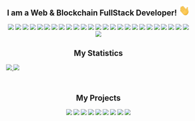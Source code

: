 <div align="center">
<h2> I am a Web & Blockchain FullStack Developer! <img src="https://github.com/ABSphreak/ABSphreak/blob/master/gifs/Hi.gif" width="30px"></h2>
</div>

<div align="center">


<p>
<div align="center">
  <img src="https://img.shields.io/badge/-HTML-c58545?style=for-the-badge&logo=html5&logoColor=c58545&labelColor=282828">
  <img src="https://img.shields.io/badge/-CSS-d1a01f?style=for-the-badge&logo=css3&logoColor=d1a01f&labelColor=282828">
  <img src="https://img.shields.io/badge/-PHP-db79af?style=for-the-badge&logo=php&logoColor=db79af&labelColor=282828">
  <img src="https://img.shields.io/badge/-Laravel-ff657a?style=for-the-badge&logo=laravel&logoColor=ff657a&labelColor=282828">
  <img src="https://img.shields.io/badge/-Codeigniter-65ffdb?style=for-the-badge&logo=codeigniter&logoColor=65ffdb&labelColor=282828">
  <img src="https://img.shields.io/badge/-Django-8479db?style=for-the-badge&logo=Django&logoColor=8479db&labelColor=282828">
  <img src="https://img.shields.io/badge/-Python-98b982?style=for-the-badge&logo=python&logoColor=98b982&labelColor=282828">
  <img src="https://img.shields.io/badge/-React-7fdb79?style=for-the-badge&logo=react&logoColor=7fdb79&labelColor=282828">
  <img src="https://img.shields.io/badge/-TypeScript-f6ff65?style=for-the-badge&logo=typescript&logoColor=f6ff65&labelColor=282828">
  <img src="https://img.shields.io/badge/-VueJS-79dba0?style=for-the-badge&logo=vue.js&logoColor=79dba0&labelColor=282828">
  <img src="https://img.shields.io/badge/-NextJS-79dba0?style=for-the-badge&logo=next.js&logoColor=79dba0&labelColor=282828">
  <img src="https://img.shields.io/badge/-NuxtJS-7fdb79?style=for-the-badge&logo=nuxt.js&logoColor=7fdb79&labelColor=282828">
  <img src="https://img.shields.io/badge/-NodeJS-8479db?style=for-the-badge&logo=node.js&logoColor=8479db&labelColor=282828">
  <img src="https://img.shields.io/badge/-Web3JS-79b7db?style=for-the-badge&logo=web3.js&logoColor=79b7db&labelColor=282828">
  <img src="https://img.shields.io/badge/-jQuery-8479db?style=for-the-badge&logo=jquery&logoColor=8479db&labelColor=282828">
  <img src="https://img.shields.io/badge/-AngularJS-cc79db?style=for-the-badge&logo=angularjs&logoColor=cc79db&labelColor=282828">
  <img src="https://img.shields.io/badge/-Java-db79af?style=for-the-badge&logo=java&logoColor=db79af&labelColor=282828">
  <img src="https://img.shields.io/badge/-C-ff657a?style=for-the-badge&logo=c&logoColor=ff657a&labelColor=282828">
  <img src="https://img.shields.io/badge/-MySQL-65ffdb?style=for-the-badge&logo=mysql&logoColor=65ffdb&labelColor=282828">
  <img src="https://img.shields.io/badge/-PostgreSQL-8479db?style=for-the-badge&logo=postgresql&logoColor=8479db&labelColor=282828">
  <img src="https://img.shields.io/badge/-MongoDB-65b8ff?style=for-the-badge&logo=mongodb&logoColor=65b8ff&labelColor=282828">
  <img src="https://img.shields.io/badge/-Ethereum-7665ff?style=for-the-badge&logo=ethereum&logoColor=7665ff&labelColor=282828">
  <img src="https://img.shields.io/badge/-Bitcoin-79dbb7?style=for-the-badge&logo=bitcoin&logoColor=79dbb7&labelColor=282828">
  <img src="https://img.shields.io/badge/-Solidity-7fdb79?style=for-the-badge&logo=solidity&logoColor=7fdb79&labelColor=282828">
  <img src="https://img.shields.io/badge/-rust-79b7db?style=for-the-badge&logo=rust&logoColor=79b7db&labelColor=282828">
  <img src="https://img.shields.io/badge/-Go-92ff65?style=for-the-badge&logo=go&logoColor=92ff65&labelColor=282828">
</div>
</p>



## My Statistics
<p align="left">
  <a href="#">
  <img width="49.5%" src="https://github-readme-stats.vercel.app/api?username=NAJI2329&show_icons=true&theme=gruvbox&hide_border=true" />
    <img width="49.5%" src="https://github-readme-streak-stats.herokuapp.com/?user=NAJI2329&theme=gruvbox&hide_border=true" />
  </a>
</p>
<br>

## My Projects
<div>  
  <a href="https://halaclub.co" target="_blank"><img height="100" src="http://halaclub.co/img/Camel55.png" /></a>
  <a href="https://metatars.club/" target="_blank"><img height="100" src="https://metatars.club/images/logo.gif" /></a>
  <a href="http://spacekoalas.art/" target="_blank"><img height="100" src="http://spacekoalas.art/static/media/space-koala-logo-01.afe6a9d8.png" /></a>
  <a href="https://monstarzmint.com/" target="_blank"><img height="100" src="https://www.monstarzmint.com/assets/images/kings.gif" /></a>
  <a href="https://royaltyx.io/" target="_blank"><img height="100" src="https://royaltyx.io/img/logo.png" /></a>
  <a href="http://ayuminft.com/" target="_blank"><img height="100" src="http://ayuminft.com/img/small-logo.png" /></a>
  <a href="https://oxstocks.com/" target="_blank"><img height="100" src="https://oxstocks.com/assets/img/crypto/oxcoin.png" /></a>
  <a href="https://dearmonsters.info/" target="_blank"><img height="100" src="https://dearmonsters.info/assets/images/dino/walk.png" /></a>
  <a href="https://bnb.cleverstaking.com/" target="_blank"><img height="100" src="https://bnb.cleverstaking.com/logo.png" /></a>
</div>


</div>

